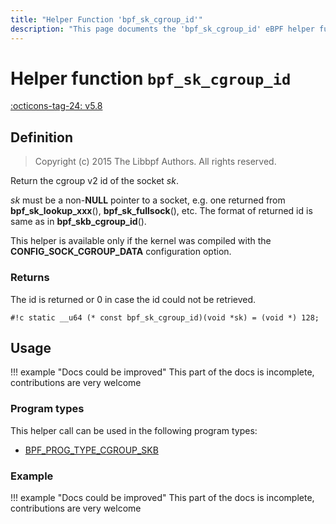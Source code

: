 ```yaml
---
title: "Helper Function 'bpf_sk_cgroup_id'"
description: "This page documents the 'bpf_sk_cgroup_id' eBPF helper function, including its definition, usage, program types that can use it, and examples."
---
```

# Helper function `bpf_sk_cgroup_id`

<!-- [FEATURE_TAG](bpf_sk_cgroup_id) -->
[:octicons-tag-24: v5.8](https://github.com/torvalds/linux/commit/f307fa2cb4c935f7f1ff0aeb880c7b44fb9a642b)
<!-- [/FEATURE_TAG] -->

## Definition

> Copyright (c) 2015 The Libbpf Authors. All rights reserved.


<!-- [HELPER_FUNC_DEF] -->
Return the cgroup v2 id of the socket _sk_.

_sk_ must be a non-**NULL** pointer to a socket, e.g. one returned from **bpf_sk_lookup_xxx**(), **bpf_sk_fullsock**(), etc. The format of returned id is same as in **bpf_skb_cgroup_id**().

This helper is available only if the kernel was compiled with the **CONFIG_SOCK_CGROUP_DATA** configuration option.

### Returns

The id is returned or 0 in case the id could not be retrieved.

`#!c static __u64 (* const bpf_sk_cgroup_id)(void *sk) = (void *) 128;`
<!-- [/HELPER_FUNC_DEF] -->

## Usage

!!! example "Docs could be improved"
    This part of the docs is incomplete, contributions are very welcome

### Program types

This helper call can be used in the following program types:

<!-- DO NOT EDIT MANUALLY -->
<!-- [HELPER_FUNC_PROG_REF] -->
 * [BPF_PROG_TYPE_CGROUP_SKB](../program-type/BPF_PROG_TYPE_CGROUP_SKB.md)
<!-- [/HELPER_FUNC_PROG_REF] -->

### Example

!!! example "Docs could be improved"
    This part of the docs is incomplete, contributions are very welcome
